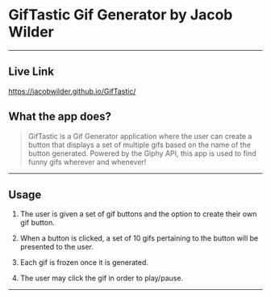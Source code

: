 # GifTastic Gif Generator by Jacob Wilder

---

## Live Link

https://jacobwilder.github.io/GifTastic/

## What the app does?

> GifTastic is a Gif Generator application where the user can create a button that displays a set of multiple gifs based on the name of the button generated. Powered by the Giphy API, this app is used to find funny gifs wherever and whenever!

---

## Usage

1. The user is given a set of gif buttons and the option to create their own gif button.

2. When a button is clicked, a set of 10 gifs pertaining to the button will be presented to the user.

3. Each gif is frozen once it is generated.

4. The user may click the gif in order to play/pause.

---

